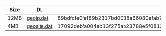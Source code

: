 |    Size   |     DL  | sha512sum |
|  ---  |  ---  |  ---  |
| 12MB | [geoip.dat](https://cdn.jsdelivr.net/gh/googleians/Rules@main/geoip.dat) | 89bdfcfe0fef89b2317bd0038a66080efab73ae7f3584fe3910e95b96b9a04753427bf2d4d12cbc08b2fdc08f8c5882e7cb70e93591d50dcdc564d2f1d1a44a4 |
| 4MB | [geosite.dat](https://cdn.jsdelivr.net/gh/googleians/Rules@main/geosite.dat) | 17092debfa004eb13f275ab23788e5f0812a9e1a16f7c1719774006a7dde88e4af70555767b56a54c29150ba2b3bc657d81ff775a822382f4ef6e94e76a0290c |
